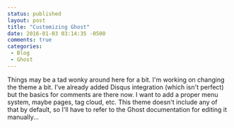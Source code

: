 ```yaml
---
status: published
layout: post
title: "Customizing Ghost"
date: 2016-01-03 03:14:35 -0500
comments: true
categories:
 - Blog
 - Ghost
---
```


Things may be a tad wonky around here for a bit. I'm working on changing the theme a bit. I've already added Disqus integration (which isn't perfect) but the basics for comments are there now. I want to add a proper menu system, maybe pages, tag cloud, etc. This theme doesn't include any of that by default, so I'll have to refer to the Ghost documentation for editing it manually...